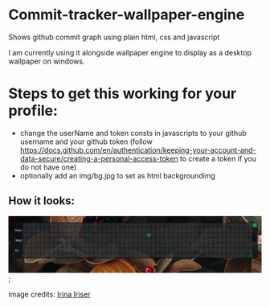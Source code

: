 # Commit-tracker-wallpaper-engine

Shows github commit graph using plain html, css and javascript

I am currently using it alongside wallpaper engine to display as a desktop wallpaper on windows.

# Steps to get this working for your profile:
- change the userName and token consts in javascripts to your github username and your github token (follow https://docs.github.com/en/authentication/keeping-your-account-and-data-secure/creating-a-personal-access-token to create a token if you do not have one)
- optionally add an img/bg.jpg to set as html backgroundimg


## How it looks:
<img src="readme-img/img1.png" alt="demo" width="640"/>;


image credits: [Irina Iriser](https://www.pexels.com/@iriser/)